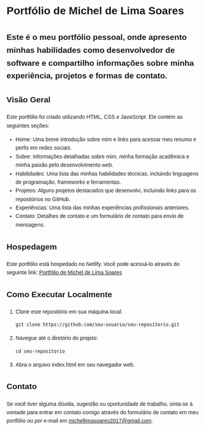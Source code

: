 <!DOCTYPE html>
<html>
<head>
  <meta charset="UTF-8">
  <title>Portfólio de Michel de Lima Soares</title>
  <style>
    body {
      font-family: Arial, sans-serif;
      line-height: 1.6;
      margin: 2em;
    }
    h1 {
      font-size: 2em;
    }
    h2 {
      font-size: 1.5em;
    }
    p {
      margin-bottom: 1em;
    }
    code {
      background-color: #f5f5f5;
      padding: 2px 4px;
    }
  </style>
</head>
<body>
  <h1>Portfólio de Michel de Lima Soares</h1>

  <h2>Este é o meu portfólio pessoal, onde apresento minhas habilidades como desenvolvedor de software e compartilho informações sobre minha experiência, projetos e formas de contato.</h2>

  <h2>Visão Geral</h2>
  <p>Este portfólio foi criado utilizando HTML, CSS e JavaScript. Ele contém as seguintes seções:</p>
  <ul>
    <li>Home: Uma breve introdução sobre mim e links para acessar meu resumo e perfis em redes sociais.</li>
    <li>Sobre: Informações detalhadas sobre mim, minha formação acadêmica e minha paixão pelo desenvolvimento web.</li>
    <li>Habilidades: Uma lista das minhas habilidades técnicas, incluindo linguagens de programação, frameworks e ferramentas.</li>
    <li>Projetos: Alguns projetos destacados que desenvolvi, incluindo links para os repositórios no GitHub.</li>
    <li>Experiências: Uma lista das minhas experiências profissionais anteriores.</li>
    <li>Contato: Detalhes de contato e um formulário de contato para envio de mensagens.</li>
  </ul>

  <h2>Hospedagem</h2>
  <p>Este portfólio está hospedado no Netlify. Você pode acessá-lo através do seguinte link: <a href="[https://seu-portfolio-netlify-link.com](https://soft-custard-887629.netlify.app/)">Portfólio de Michel de Lima Soares</a></p>

  <h2>Como Executar Localmente</h2>
  <ol>
    <li>Clone este repositório em sua máquina local:</li>
    <pre><code>git clone https://github.com/seu-usuario/seu-repositorio.git</code></pre>
    <li>Navegue até o diretório do projeto:</li>
    <pre><code>cd seu-repositorio</code></pre>
    <li>Abra o arquivo index.html em seu navegador web.</li>
  </ol>

  <h2>Contato</h2>
  <p>Se você tiver alguma dúvida, sugestão ou oportunidade de trabalho, sinta-se à vontade para entrar em contato comigo através do formulário de contato em meu portfólio ou por e-mail em <a href="mailto:michellimasoares2017@gmail.com">michellimasoares2017@gmail.com</a>.</p>
</body>
</html>

